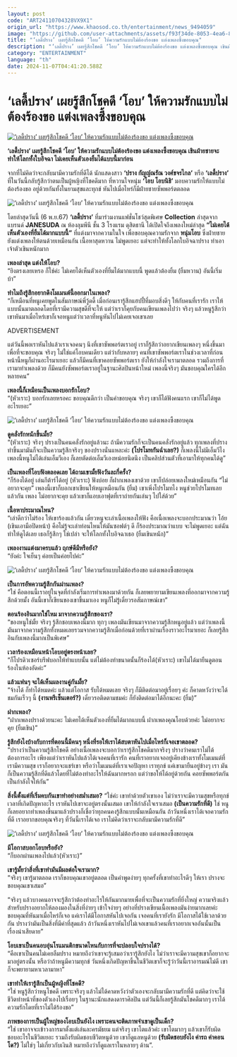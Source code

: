 ```yaml
---
layout: post
code: "ART24110704328VX9X1"
origin_url: "https://www.khaosod.co.th/entertainment/news_9494059"
image: "https://github.com/user-attachments/assets/f93f34de-8053-4ea6-83c7-ec305269d752"
title: "‘เลดี้ปราง’ เผยรู้สึกโชคดี ‘โอบ’ ให้ความรักแบบไม่ต้องร้องขอ แต่งเพลงซึ้งขอบคุณ"
description: "‘เลดี้ปราง’ เผยรู้สึกโชคดี ‘โอบ’ ให้ความรักแบบไม่ต้องร้องขอ แต่งเพลงซึ้งขอบคุณ เขินฝ่ายชายจะทำให้โลกทั้งใบอิจฉา ไม่เคยเห็นตัวเองยิ้มได้แบบนี้มาก่อน"
category: "ENTERTAINMENT"
language: "th"
date: 2024-11-07T04:41:20.588Z
---
```


# ‘เลดี้ปราง’ เผยรู้สึกโชคดี ‘โอบ’ ให้ความรักแบบไม่ต้องร้องขอ แต่งเพลงซึ้งขอบคุณ

[![‘เลดี้ปราง’ เผยรู้สึกโชคดี ‘โอบ’ ให้ความรักแบบไม่ต้องร้องขอ แต่งเพลงซึ้งขอบคุณ](https://www.khaosod.co.th/wpapp/uploads/2024/11/ladypang_oab_071167-9.jpg "‘เลดี้ปราง’ เผยรู้สึกโชคดี ‘โอบ’ ให้ความรักแบบไม่ต้องร้องขอ แต่งเพลงซึ้งขอบคุณ")](https://www.khaosod.co.th/wpapp/uploads/2024/11/ladypang_oab_071167-9.jpg)

**‘เลดี้ปราง’ เผยรู้สึกโชคดี ‘โอบ’ ให้ความรักแบบไม่ต้องร้องขอ แต่งเพลงซึ้งขอบคุณ เขินฝ่ายชายจะทำให้โลกทั้งใบอิจฉา ไม่เคยเห็นตัวเองยิ้มได้แบบนี้มาก่อน**

จากที่ไม่คิดว่าจะกลับมามีความรักที่ดีได้ นักแสดงสาว **‘ปราง กัญญ์ณรัณ วงศ์ขจรไกล’** หรือ **‘เลดี้ปราง’** ที่ในวันนี้กลับรู้สึกว่าตนเป็นผู้หญิงที่โชคดีมาก ที่หวานใจหนุ่ม **‘โอบ โอบนิธิ’** มอบความรักให้แบบไม่ต้องร้องขอ อยู่ด้วยกันทั้งในยามสุขและทุกข์ หันไปเมื่อไหร่ก็มีฝ่ายชายซัพพอร์ตตลอด

![‘เลดี้ปราง’ เผยรู้สึกโชคดี ‘โอบ’ ให้ความรักแบบไม่ต้องร้องขอ แต่งเพลงซึ้งขอบคุณ](https://www.khaosod.co.th/wpapp/uploads/2024/11/ladypang_oab_071167-3.jpg)

โดยล่าสุดวันนี้ (6 พ.ย.67) **‘เลดี้ปราง’** ที่มาร่วมงานแฟชั่นโชว์สุดพิเศษ **Collection** ล่าสุดจากแบรนด์ **JANESUDA** ณ ห้องลุมพีนี ชั้น 3 โรงแรม ดุสิตธานี ได้เปิดใจถึงเพลงใหม่ล่าสุด **“ไม่เคยได้เห็นตัวเองที่ยิ้มได้มากแบบนี้”** ที่แต่งมาจากความในใจ เพื่อขอบคุณความรักจาก **หนุ่มโอบ** ซึ่งฝ่ายชายยังแต่งเพลงให้ตนด้วยเหมือนกัน เนื้อหาสุดหวาน ไม่พูดเยอะ แต่จะทำให้ทั้งโลกใบอิจฉาปราง ทำเอาเจ้าตัวเขินหนักมาก

**เพลงล่าสุด แต่งให้โอบ?**  
“ยิงตรงเลยเหรอ ก็ใช่ค่ะ ไม่เคยได้เห็นตัวเองที่ยิ้มได้มากแบบนี้ พูดแล้วต้องยิ้ม (ยิ้มหวาน) อันนี้เริ่มบ้า”

**ทำไมถึงรู้สึกอยากดึงโมเมนต์นี้ออกมาในเพลง?**  
“ก็เหมือนที่หนูเคยพูดในสัมภาษณ์พี่วู้ดดี้ เมื่อก่อนเรารู้สึกแฮปปี้ที่มอบสิ่งดีๆ ให้กับคนที่เรารัก เราให้แบบนั้นมาตลอดโดยที่เรามีความสุขดีที่จะให้ แต่ว่าเราก็คุยกับคนเขียนเพลงไปว่า จริงๆ แล้วหนูรู้สึกว่าเขาหันมาเมื่อไหร่เขาก็เจอหนูแต่ว่าเวลาที่หนูหันไปไม่เคยเจอเขาเลย

ADVERTISEMENT

แต่วันนี้พอเราหันไปแล้วเราเจอคนๆ นึงที่เขาซัพพอร์ตเราอยู่ เราก็รู้สึกว่าอยากเขียนเพลงๆ หนึ่งขึ้นมาเพื่อที่จะขอบคุณ จริงๆ ไม่ใช่แค่โอบคนเดียว แต่ว่ากับหลายๆ คนที่เขาซัพพอร์ตเราในช่วงเวลาที่ก่อนหน้านี้หนูก็ผ่านอะไรมาเยอะ แล้วก็มีคนที่เขาคอยซัพพอร์ตเรา ยังให้กำลังใจเรามาตลอด รวมถึงการที่เรามาทำเพลงด้วย ก็มีคนยังซัพพอร์ตเราอยู่ในฐานะศิลปินหน้าใหม่ เพลงนี้จริงๆ มันขอบคุณใครได้อีกหลายคน”

**เพลงนี้ก็เหมือนเป็นเพลงบอกรักโอบ?**  
“(หัวเราะ) บอกรักเลยหรอคะ ขอบคุณดีกว่า เป็นคำขอบคุณ จริงๆ เขาก็ได้ฟังคนแรก เขาก็ไม่ได้พูดอะไรเยอะ”

![‘เลดี้ปราง’ เผยรู้สึกโชคดี ‘โอบ’ ให้ความรักแบบไม่ต้องร้องขอ แต่งเพลงซึ้งขอบคุณ](https://www.khaosod.co.th/wpapp/uploads/2024/11/ladypang_oab_071167-6.jpg)

**ดูคลั่งรักหนักขึ้นมั้ย?**  
“(หัวเราะ) จริงๆ ปรางเป็นคนคลั่งรักอยู่แล้วนะ ถ้ามีความรักก็จะเป็นคนคลั่งรักอยู่แล้ว ทุกเพลงที่ปรางทำขึ้นมามันก็จะเป็นความรู้สึกจริงๆ ของปรางนั่นแหละค่ะ **(โปรโมทกันฉ่ำเลย?)** ก็เพลงนี้ไม่มีเอ็มวีไง เพลงนี้หนูไม่ได้เล่นเอ็มวีเอง ก็เลยตัดต่อเอ็มวีเองหน่อยนิดนึง เป็นคลิปส่วนตัวที่เอามาให้ทุกคนได้ดู”

**เป็นเพลงที่โอบฟังตลอดเลย ได้ถามเขามั้ยฟังวันละกี่ครั้ง?**  
“ก็ร้องได้อยู่ เล่นกีต้าร์ได้อยู่ (หัวเราะ) ฟังบ่อย ก็ฝากเพลงเขาด้วย เขาก็ปล่อยเพลงใหม่เหมือนกัน “ไม่อยากจะคุย” เพลงนี้เขาก็บอกเขาเขียนให้หนูเหมือนกัน (ยิ้ม) เขาเพิ่งโปรโมทไง หนูช่วยโปรโมทเลยแล้วกัน เพลง ไม่อยากจะคุย แล้วเขาก็แอบเอาฟุตที่เราถ่ายกันเล่นๆ ไปใส่ด้วย”

**เนื้อหาประมาณไหน?**  
“เล่าดีกว่าไม่ร้อง ให้เขาร้องแล้วกัน เดี๋ยวหนูจะเล่าเนื้อเพลงให้ฟัง คือเนื้อเพลงจะบอกประมาณว่า โอ้ย (เขินเอามือปิดหน้า) คือไม่รู้จะเล่าท่อนไหนให้มันซอฟต์ๆ ดี ก็ร้องประมาณว่าแบบ จะไม่พูดเยอะ แต่ฉันทำให้ดูได้เลย เธอก็รู้สึกๆ ใช่เปล่า จะให้โลกทั้งใบอิจฉาเธอ (ยิ้มเขินหนัก)”

**เพลงงานแต่งมาครบแล้ว ฤกษ์ดีมีหรือยัง?**  
“ยังค่ะ ใจเย็นๆ ค่อยเป็นค่อยไปค่ะ”

![‘เลดี้ปราง’ เผยรู้สึกโชคดี ‘โอบ’ ให้ความรักแบบไม่ต้องร้องขอ แต่งเพลงซึ้งขอบคุณ](https://www.khaosod.co.th/wpapp/uploads/2024/11/ladypang_oab_071167-4.jpg)

**เป็นการอัพความรู้สึกกันผ่านเพลง?**  
“ใช่ คือตอนนี้เราอยู่ในจุดที่กำลังเริ่มการทำเพลงมาด้วยกัน ก็เลยพยายามเขียนเพลงที่ออกมาจากความรู้สึกด้วยมั้ง อันนี้เขาก็เขียนของเขาขึ้นมาเอง หนูก็ไม่รู้เดี๋ยวรอสัมภาษณ์เขา”

**ตอนร้องอินมากใช่ไหม มาจากความรู้สึกของเรา?**  
“ของหนูใช่มั้ย จริงๆ รู้สึกชอบเพลงนี้มาก ทุกๆ เพลงมันเขียนมาจากความรู้สึกหนูอยู่แล้ว แต่ว่าเพลงนี้มันมาจากความรู้สึกทั้งหมดเลยรวมจากความรู้สึกเมื่อก่อนด้วยที่เราผ่านเรื่องราวอะไรมาเยอะ ก็เลยรู้สึกอินกับเพลงนี้มากเป็นพิเศษ”

**เวลาร้องเหมือนหน้าโอบอยู่ตรงหน้าเลย?**  
“ก็โปรดิวเซอร์บรีฟบอกให้ทำแบบนั้น แต่ไม่ต้องทำขนาดนั้นก็ร้องได้(หัวเราะ) เขาไม่ได้มายืนดูตอนร้องในห้องอัดค่ะ”

**แล้วแฟนๆ จะได้เห็นผลงานคู่กันมั้ย?**  
“จ้างได้ ก็ทำได้หมดค่ะ แล้วแต่โอกาส รับได้หมดเลย จริงๆ ก็มีติดต่อมาอยู่เรื่อยๆ ค่ะ ก็คาดหวังว่าจะได้ชมกันเร็วๆ นี้ **(งานพรีเซ็นเตอร์?)** เดี๋ยวรอติดตามชมค่ะ ก็ยังติดต่อมาได้อีกนะคะ (ยิ้ม)”

**ฝากเพลง?**  
“ฝากเพลงปรางด้วยนะคะ ไม่เคยได้เห็นตัวเองที่ยิ้มได้มากแบบนี้ ฝากเพลงคุณโอบด้วยค่ะ ไม่อยากจะคุย (ยิ้มเขิน)”

**รู้สึกยังไงบ้างกับการที่ตอนนี้มีคนๆ หนึ่งที่รอให้เราได้สบตาหันไปเมื่อไหร่ก็เจอเขาตลอด?**  
“ปรางว่าเป็นความรู้สึกโชคดี อย่างเนื้อเพลงจะบอกว่าเรารู้สึกโชคดีมากจริงๆ ปรางว่าคนเราไม่ได้ต้องการอะไร เพียงแต่ว่าเราหันไปแล้วได้เจอคนที่เรารัก คนที่เราอยากเจออยู่เคียงข้างเราทั้งโมเมนต์ที่เรามีความสุข เราก็อยากจะแชร์เขา หรือว่าโมเมนต์ที่เราเจอปัญหา เราทุกข์ แค่เขามายืนอยู่ข้างๆ เรา มันก็เป็นความรู้สึกที่ดีแล้วโดยที่ไม่ต้องทำอะไรให้ฉันมากหรอก แต่ว่าขอให้ได้อยู่ด้วยกัน คอยซัพพอร์ตกันเป็นกำลังใจให้กัน”

**สิ่งนี้ตั้งแต่ที่เริ่มคบกันเขาทำอย่างสม่ำเสมอ?** “ใช่ค่ะ เขาทำด้วยตัวเขาเอง ไม่ว่าเราจะมีความสุขหรือทุกข์ เวลาที่เกิดปัญหาอะไร เราหันไปเขาจะอยู่ตรงนั้นเสมอ เขาให้กำลังใจเราเสมอ **(เป็นความรักที่ดี)** ใช่ หนูก็เลยอยากทำเพลงขึ้นมาแล้วปรางก็เชื่อว่าทุกคนคงรู้สึกแบบนั้นเหมือนกัน ถ้าวันหนึ่งเราได้เจอความรักที่ดี เราอยากขอบคุณจริงๆ ที่วันนี้เราได้เจอ เราไม่คิดว่าเราจะกลับมามีความรักที่ดี”

![‘เลดี้ปราง’ เผยรู้สึกโชคดี ‘โอบ’ ให้ความรักแบบไม่ต้องร้องขอ แต่งเพลงซึ้งขอบคุณ](https://www.khaosod.co.th/wpapp/uploads/2024/11/ladypang_oab_071167-5.jpg)

**มีโอกาสบอกโอบหรือยัง?**  
“ก็บอกผ่านเพลงไปแล้ว(หัวเราะ)”

**เขารู้มั้ยว่าสิ่งที่เขาทำมันมีผลต่อใจเรามาก?**  
“จริงๆ เขารู้มาตลอด เราก็ขอบคุณเขาอยู่ตลอด เป็นคำพูดง่ายๆ ทุกครั้งที่เขาทำอะไรดีๆ ให้เรา ปรางจะขอบคุณเขาเสมอ”

“จริงๆ แล้วบางคนอาจจะรู้สึกว่าต้องทำอะไรให้กันมากมายเพื่อที่จะเป็นความรักที่ยิ่งใหญ่ ความจริงแล้วสำหรับปรางอยากให้ลองมองในสิ่งที่ง่ายๆ เข้าใจง่ายๆ อย่างที่ปรางเขียนเนื้อเพลงมันง่ายมากเลยค่ะ ขอบคุณที่หันมาเมื่อไหร่ก็เจอ แค่เราได้มีโอกาสหันไปเจอกัน เจอคนที่เรายังรัก มีโอกาสได้ใช้เวลาด้วยกัน ปรางว่ามันเป็นสิ่งที่มีค่าที่สุดแล้ว ถ้าวันหนึ่งเราหันไปไม่เจอเขาแล้วคนที่เราอยากเจออันนั้นเป็นเรื่องน่าเสียดาย”

**โอบเขาเป็นคนอบอุ่นโรแมนติกขนาดไหนกับการที่จะปลอบใจปรางได้?**  
“คือเขาเป็นคนไม่เคยลืมปราง หมายถึงว่าเขาจะรู้เสมอว่าเรารู้สึกยังไง ไม่ว่าเราจะมีความสุขเขาก็อยากจะมาอยู่ตรงนั้น หรือว่าถ้าหนูมีความทุกข์ วันหนึ่งเกิดปัญหาขึ้นในชีวิตเขาก็จะรู้ว่าวันนี้เราอารมณ์ไม่ดี เขาก็จะพยายามหาเวลามาหา”

**เขาทำให้เรารู้สึกเป็นผู้หญิงที่โชคดี?**  
“ใช่ หนูรู้สึกว่าหนูโชคดี เพราะจริงๆ แล้วไม่ได้คาดหวังว่าตัวเองจะกลับมามีความรักที่ดี แต่คิดว่าจะใช้ชีวิตทำหน้าที่ของตัวเองไปเรื่อยๆ ในฐานะนักแสดงดาราศิลปิน แต่วันนี้ก็เลยรู้สึกมันโชคดีมากๆ เราได้ความรักโดยที่เราไม่ได้ร้องขอ”

**ภาพของการเป็นผู้ใหญ่ของโอบเป็นยังไง เพราะคนจะติดภาพจำเขาดูเป็นเด็ก?**  
“ใช่ เขาอาจจะเข้าวงการมาตั้งแต่เล่นละครมัธยม แต่จริงๆ เขาโตแล้วค่ะ เขาโตมากๆ แล้วเขาก็รับผิดชอบอะไรในชีวิตเยอะ รวมถึงรับผิดชอบชีวิตหนูด้วย เขาก็ดูแลหนูด้วย **(รับผิดชอบยังไง ค่ารถ ค่าคอนโด?)** ไม่ใช่ๆ ไม่เกี่ยวกับเงินสิ หมายถึงว่าก็ดูแลเราในหลายๆ ด้าน”.